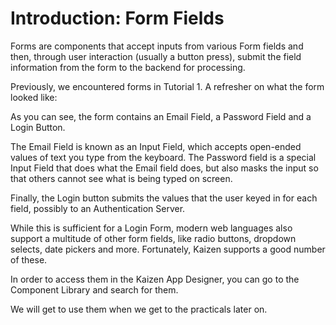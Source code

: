 # Introduction: Form Fields

Forms are components that accept inputs from various Form fields and then, through user interaction (usually a button press), submit the field information from the form to the backend for processing.

Previously, we encountered forms in Tutorial 1. A refresher on what the form looked like:





As you can see, the form contains an Email Field, a Password Field and a Login Button.



The Email Field is known as an Input Field, which accepts open-ended values of text you type from the keyboard. The Password field is a special Input Field that does what the Email field does, but also masks the input so that others cannot see what is being typed on screen.

Finally, the Login button submits the values that the user keyed in for each field, possibly to an Authentication Server.

While this is sufficient for a Login Form, modern web languages also support a multitude of other form fields, like radio buttons, dropdown selects, date pickers and more. Fortunately, Kaizen supports a good number of these.

In order to access them in the Kaizen App Designer, you can go to the Component Library and search for them.

We will get to use them when we get to the practicals later on.



